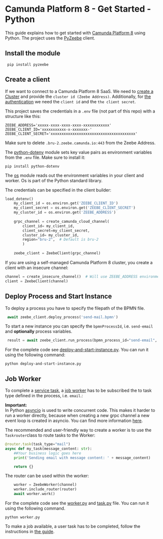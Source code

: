 # Camunda Platform 8 - Get Started - Python
This guide explains how to get started with [Camunda Platform 8](https://camunda.com/platform/) using Python. The project uses the [PyZeebe](https://github.com/camunda-community-hub/pyzeebe) client.

## Install the module
``` pip install pyzeebe```

## Create a client
If we want to connect to a Camunda Platform 8 SaaS. We need to [create a Cluster](https://docs.camunda.io/docs/components/console/manage-clusters/create-cluster/)
and provide the ```cluster id (Zeebe Address)```. Additionally, for [the authentication](https://docs.camunda.io/docs/components/console/manage-clusters/manage-api-clients/) we need the ```client id``` and the ```the client secret```. 

This project saves the credentials in a ```.env``` file (not part of this repo) with a structure like this: 
```env
ZEEBE_ADDRESS='xxxxx-xxxx-xxxx-xxxx-xxxxxxxxxxxx'
ZEEBE_CLIENT_ID='xxxxxxxxxxx-x-xxxxxxx-'
ZEEBE_CLIENT_SECRET='xxxxxxxxxxxxxxxxxxxxxxxxxxxxxxxxxxxxxxx'
```
Make sure to delete `.bru-2.zeebe.camunda.io:443` from the Zeebe Address. 

The [python-dotenv](https://github.com/theskumar/python-dotenv) module sets key value pairs as environment variables from the ```.env``` file.
Make sure to install it: 

```pip install python-dotenv ```

The [os](https://docs.python.org/3/library/os.html) module reads out the environment variables in your client and worker. Os is part of the Python standard library.

The credentials can be specified in the client builder:

```python
load_dotenv()
    my_client_id = os.environ.get('ZEEBE_CLIENT_ID')
    my_client_secret = os.environ.get('ZEEBE_CLIENT_SECRET')
    my_cluster_id = os.environ.get('ZEEBE_ADDRESS')
    
    grpc_channel = create_camunda_cloud_channel(
        client_id= my_client_id,
        client_secret=my_client_secret,
        cluster_id= my_cluster_id,
        region="bru-2",  # Default is bru-2
        )
        
    zeebe_client = ZeebeClient(grpc_channel)
```
If you are using a self-managed Camunda Platform 8 cluster, you create a client with an insecure channel:

```python
channel = create_insecure_channel()  # Will use ZEEBE_ADDRESS environment variable or localhost:26500
client = ZeebeClient(channel)
```

## Deploy Process and Start Instance
To deploy a process you have to specify the filepath of the BPMN file.

```python
 await zeebe_client.deploy_process('send-mail.bpmn')
```

To start a new instance you can specify the ```bpmnProcessId```, i.e. ```send-email``` and **optionally** process variables.

```python
 result = await zeebe_client.run_process(bpmn_process_id="send-email", variables={"message_content":"Hello from the Python get started"})
```
For the complete code see [deploy-and-start-instance.py](https://github.com/Nlea/usingPyZeebeClient/blob/main/deploy-and-start-instance.py). You can run it using the following command:

```
python deploy-and-start-instance.py
```
 
## Job Worker
To complete a [service task](https://docs.camunda.io/docs/components/modeler/bpmn/service-tasks/), a [job worker](https://docs.camunda.io/docs/components/concepts/job-workers/) has to be subscribed the to task type defined in the process, i.e. ```email```.:

**Important:**  
In Python [asyncio](https://docs.python.org/3/library/asyncio.html) is used to write concurrent code. 
This makes it harder to run a worker directly, because when creating a new grpc channel a new event loop is created in asyncio. 
You can find more information [here](https://pyzeebe.readthedocs.io/en/stable/worker_quickstart.html#create-and-start-a-worker). 

The recommended and user-friendly way to create a worker is to use the ``` Taskrouter```class to route tasks to the Worker: 

```python
@router.task(task_type="mail")
async def my_task(message_content: str):
    ##Your business logic goes here
    print('Sending email with message content: ' + message_content)

    return {}
```

The router can be used within the worker: 

```python
    worker = ZeebeWorker(channel) 
    worker.include_router(router)
    await worker.work()
```
For the complete code see the [worker.py](https://github.com/Nlea/usingPyZeebeClient/blob/main/worker.py) and [task.py](https://github.com/Nlea/usingPyZeebeClient/blob/main/task.py) file. You can run it using the following command.
```
python worker.py
```
To make a job available, a user task has to be completed, follow the instructions in [the guide](https://github.com/camunda/camunda-platform-get-started/blob/main/README.md#complete-the-user-task).

